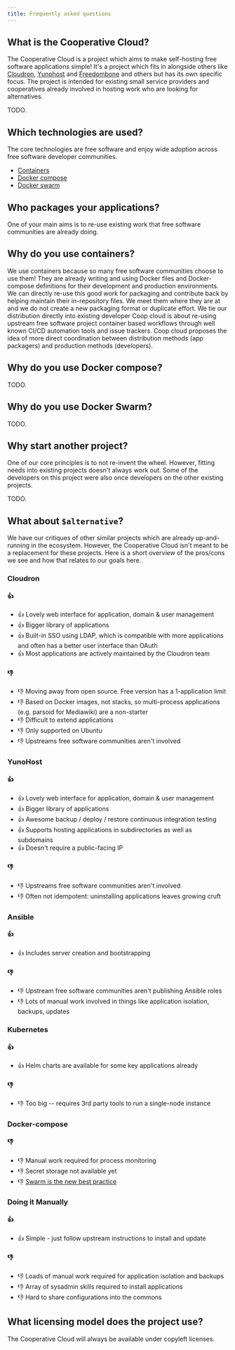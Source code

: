 ```yaml
---
title: Frequently asked questions
---
```


## What is the Cooperative Cloud?

The Cooperative Cloud is a project which aims to make self-hosting free
software applications simple! It's a project which fits in alongside others
like [Cloudron](https://www.cloudron.io/), [Yunohost](https://yunohost.org/)
and [Freedombone](https://freedombone.net/) and others but has its own specific
focus. The project is intended for existing small service providers and
cooperatives already involved in hosting work who are looking for alternatives.

TODO.

## Which technologies are used?

The core technologies are free software and enjoy wide adoption across free
software developer communities.

- [Containers](#why-do-you-use-containers)
- [Docker compose](#why-do-you-use-docker-compose)
- [Docker swarm](#why-do-you-use-docker-swarm)

## Who packages your applications?

One of your main aims is to re-use existing work that free software communities
are already doing.

## Why do you use containers?

We use containers because so many free software communities choose to use them!
They are already writing and using Docker files and Docker-compose definitions
for their development and production environments. We can directly re-use this
good work for packaging and contribute back by helping maintain their
in-repository files. We meet them where they are at and we do not create a new
packaging format or duplicate effort. We tie our distribution directly into
existing developer Coop cloud is about re-using upstream free software project
container based workflows through well known CI/CD automation tools and issue
trackers. Coop cloud proposes the idea of more direct coordination between
distribution methods (app packagers) and production methods (developers).

## Why do you use Docker compose?

TODO.

## Why do you use Docker Swarm?

TODO.

## Why start another project?

One of our core principles is to not re-invent the wheel. However, fitting
needs into existing projects doesn't always work out. Some of the developers on
this project were also once developers on the other existing projects.

TODO.

## What about `$alternative`?

We have our critiques of other similar projects which are already
up-and-running in the ecosystem. However, the Cooperative Cloud isn't meant to
be a replacement for these projects. Here is a short overview of the pros/cons
we see and how that relates to our goals here.

### Cloudron

#### 👍

- 👍 Lovely web interface for application, domain & user management
- 👍 Bigger library of applications
- 👍 Built-in SSO using LDAP, which is compatible with more applications and often has a better user interface than OAuth
- 👍 Most applications are actively maintained by the Cloudron team

#### 👎

- 👎 Moving away from open source. Free version has a 1-application limit
- 👎 Based on Docker images, not stacks, so multi-process applications (e.g. parsoid for Mediawiki) are a non-starter
- 👎 Difficult to extend applications
- 👎 Only supported on Ubuntu
- 👎 Upstreams free software communities aren't involved

### YunoHost

#### 👍

- 👍 Lovely web interface for application, domain & user management
- 👍 Bigger library of applications
- 👍 Awesome backup / deploy / restore continuous integration testing
- 👍 Supports hosting applications in subdirectories as well as subdomains
- 👍 Doesn't require a public-facing IP

#### 👎

- 👎 Upstreams free software communities aren't involved
- 👎 Often not idempotent: uninstalling applications leaves growing cruft

### Ansible

#### 👍

- 👍 Includes server creation and bootstrapping

#### 👎

- 👎 Upstream free software communities aren't publishing Ansible roles
- 👎 Lots of manual work involved in things like application isolation, backups, updates

### Kubernetes

#### 👍

- 👍 Helm charts are available for some key applications already

#### 👎

- 👎 Too big -- requires 3rd party tools to run a single-node instance

### Docker-compose

#### 👎

- 👎 Manual work required for process monitoring
- 👎 Secret storage not available yet
- 👎 [Swarm is the new best practice](https://github.com/BretFisher/ama/issues/8#issuecomment-367575011)

### Doing it Manually

#### 👍

- 👍 Simple - just follow upstream instructions to install and update

#### 👎

- 👎 Loads of manual work required for application isolation and backups
- 👎 Array of sysadmin skills required to install applications
- 👎 Hard to share configurations into the commons

## What licensing model does the project use?

The Cooperative Cloud will always be available under copyleft licenses.
